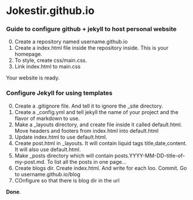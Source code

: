 # Jokestir.github.io

### Guide to configure github + jekyll to host personal website

0. Create a repository named username.github.io
1. Create a index.html file inside the repository inside. This is your homepage.
2. To style, create css/main.css.
3. Link index.html to main.css


Your website is ready.

### Configure Jekyll for using templates

0. Create a .gitignore file. And tell it to ignore the _site directory.
1. Create a _config.yml and tell jekyll the name of your project and the flavor of markdown to use.
2. Make a _layouts directory, and create file inside it called default.html. Move headers and footers from index.html into default.html
3. Update index.html to use default.html.
4. Create post.html in _layouts. It will contain liquid tags title,date,content. It will also use default.html.
5. Make _posts directory which will contain posts.YYYY-MM-DD-title-of-my-post.md. To list all the posts in one page...
6. Create blogs dir. Create index.html. And write for each loo. Commit. Go to username.github.io/blog
7. COnfigure so that there is blog dir in the url

**Done**.